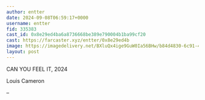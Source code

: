 ```yaml
---
author: entter
date: 2024-09-08T06:59:17+0000
username: entter
fid: 335383
cast_id: 0x8e29ed4ba6a8736668be389e790004b1ba99cf20
cast: https://farcaster.xyz/entter/0x8e29ed4b
image: https://imagedelivery.net/BXluQx4ige9GuW0Ia56BHw/b84d4830-6c91-4b50-5f29-22ef23a26900/original
layout: post
---
```


CAN YOU FEEL IT, 2024

Louis Cameron

–

<img src='https://imagedelivery.net/BXluQx4ige9GuW0Ia56BHw/b84d4830-6c91-4b50-5f29-22ef23a26900/original' alt='' referrerpolicy='no-referrer'/>
<img src='https://imagedelivery.net/BXluQx4ige9GuW0Ia56BHw/12f1fee1-ef38-410f-85d3-c225abd50600/original' alt='' referrerpolicy='no-referrer'/>
